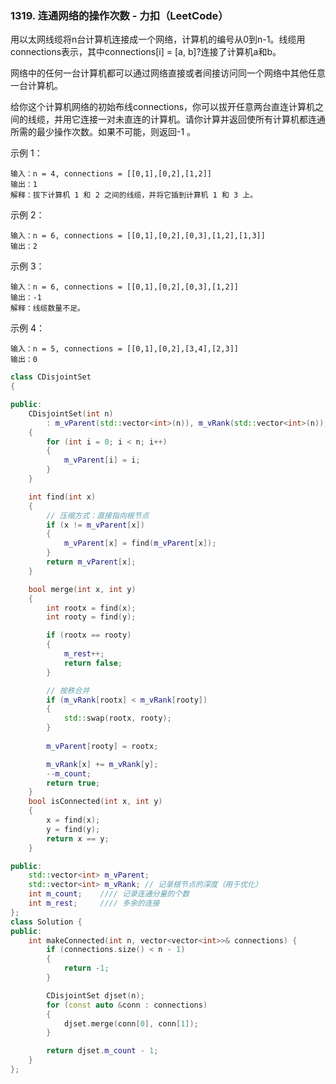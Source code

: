 ### 1319. 连通网络的操作次数 - 力扣（LeetCode）

用以太网线缆将n台计算机连接成一个网络，计算机的编号从0到n-1。线缆用connections表示，其中connections[i] = [a, b]?连接了计算机a和b。

网络中的任何一台计算机都可以通过网络直接或者间接访问同一个网络中其他任意一台计算机。

给你这个计算机网络的初始布线connections，你可以拔开任意两台直连计算机之间的线缆，并用它连接一对未直连的计算机。请你计算并返回使所有计算机都连通所需的最少操作次数。如果不可能，则返回-1 。

示例 1：
```
输入：n = 4, connections = [[0,1],[0,2],[1,2]]
输出：1
解释：拔下计算机 1 和 2 之间的线缆，并将它插到计算机 1 和 3 上。
```
示例 2：
```
输入：n = 6, connections = [[0,1],[0,2],[0,3],[1,2],[1,3]]
输出：2
```
示例 3：
```
输入：n = 6, connections = [[0,1],[0,2],[0,3],[1,2]]
输出：-1
解释：线缆数量不足。
```
示例 4：
```
输入：n = 5, connections = [[0,1],[0,2],[3,4],[2,3]]
输出：0
```
```c++
class CDisjointSet
{

public:
	CDisjointSet(int n)
		: m_vParent(std::vector<int>(n)), m_vRank(std::vector<int>(n)), m_count(n), m_rest(0)
	{
		for (int i = 0; i < n; i++)
		{
			m_vParent[i] = i;
		}
	}

	int find(int x)
	{
		// 压缩方式：直接指向根节点
		if (x != m_vParent[x])
		{
			m_vParent[x] = find(m_vParent[x]);
		}
		return m_vParent[x];
	}

	bool merge(int x, int y)
	{
		int rootx = find(x);
		int rooty = find(y);

		if (rootx == rooty)
		{
			m_rest++; 
			return false;
		}

		// 按秩合并
		if (m_vRank[rootx] < m_vRank[rooty])
		{
			std::swap(rootx, rooty);
		}
		
		m_vParent[rooty] = rootx;

		m_vRank[x] += m_vRank[y];
		--m_count;
		return true;
	}
	bool isConnected(int x, int y)
	{
		x = find(x);
		y = find(y);
		return x == y;
	}

public:
	std::vector<int> m_vParent;
	std::vector<int> m_vRank; // 记录根节点的深度（用于优化）
	int m_count;	//// 记录连通分量的个数
	int m_rest;		//// 多余的连接
};
class Solution {
public:
    int makeConnected(int n, vector<vector<int>>& connections) {
		if (connections.size() < n - 1)
		{
			return -1;
		}

		CDisjointSet djset(n);
		for (const auto &conn : connections)
		{
			djset.merge(conn[0], conn[1]);
		}

		return djset.m_count - 1;
    }
};
```
